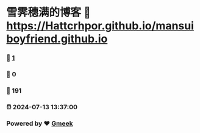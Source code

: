 # 雪霁穗满的博客 :link: https://Hattcrhpor.github.io/mansuiboyfriend.github.io 
### :page_facing_up: [1](https://Hattcrhpor.github.io/mansuiboyfriend.github.io/tag.html) 
### :speech_balloon: 0 
### :hibiscus: 191 
### :alarm_clock: 2024-07-13 13:37:00 
### Powered by :heart: [Gmeek](https://github.com/Meekdai/Gmeek)
